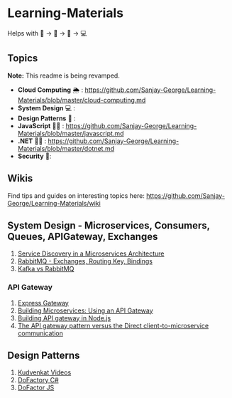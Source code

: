 # Learning-Materials
Helps with 📘 -> 📖 -> 🧠 -> 💻


## Topics 
**Note:** This readme is being revamped. 
* **Cloud Computing** 🌦️ : https://github.com/Sanjay-George/Learning-Materials/blob/master/cloud-computing.md
* **System Design** 💻 : 
* **Design Patterns** 💅 : 
* **JavaScript** 🧑‍💻 : https://github.com/Sanjay-George/Learning-Materials/blob/master/javascript.md
* **.NET** 🧑‍💻 : https://github.com/Sanjay-George/Learning-Materials/blob/master/dotnet.md
* **Security** 🔐: 

## Wikis
Find tips and guides on interesting topics here: https://github.com/Sanjay-George/Learning-Materials/wiki



## System Design - Microservices, Consumers, Queues, APIGateway, Exchanges
1. [Service Discovery in a Microservices Architecture](https://www.nginx.com/blog/service-discovery-in-a-microservices-architecture/?utm_source=pocket_mylist)
2. [RabbitMQ - Exchanges, Routing Key, Bindings](https://www.cloudamqp.com/blog/part4-rabbitmq-for-beginners-exchanges-routing-keys-bindings.html)
3. [Kafka vs RabbitMQ](https://www.projectpro.io/article/kafka-vs-rabbitmq/451?utm_source=pocket_mylist)

### API Gateway
1. [Express Gateway](https://www.express-gateway.io/)
2. [Building Microservices: Using an API Gateway](https://www.nginx.com/blog/building-microservices-using-an-api-gateway/)
3. [Building API gateway in Node.js](https://blog.risingstack.com/building-an-api-gateway-using-nodejs/)
4. [The API gateway pattern versus the Direct client-to-microservice communication](https://docs.microsoft.com/en-us/dotnet/architecture/microservices/architect-microservice-container-applications/direct-client-to-microservice-communication-versus-the-api-gateway-pattern)

## Design Patterns
1. [Kudvenkat Videos](https://www.youtube.com/watch?v=rI4kdGLaUiQ&list=PL6n9fhu94yhUbctIoxoVTrklN3LMwTCmd&index=1&ab_channel=kudvenkat)
2. [DoFactory C#](https://www.dofactory.com/net/design-patterns)
3. [DoFactor JS](https://www.dofactory.com/javascript/design-patterns)


